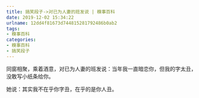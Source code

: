 ```yaml
---
title: 搞笑段子->对已为人妻的班发说 | 糗事百科
date: 2019-12-02 15:34:22
urlname: 12dd4f81673d744815281792486b0ab2
tags: 
- 糗事百科
categories:
- 糗事百科
- 搞笑段子
---
```

同窗相聚，乘着酒意，对已为人妻的班发说：当年我一直暗恋你，但我的字太丑，没敢写小纸条给你。

她说：其实我不在乎你字丑，在乎的是你人丑。


